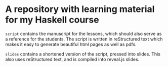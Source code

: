 # A repository with learning material for my Haskell course

`script` contains the manuscript for the lessons, which should also serve as a reference for the students.
The script is written in reStructured text which makes it easy to generate beautiful html pages as well as pdfs.

`slides` contains a shortened version of the script, pressed into slides. This also uses reStructured text, and is compiled into reveal.js slides.
